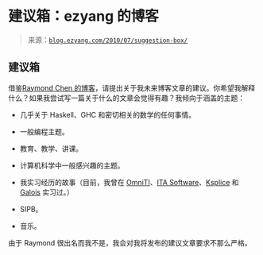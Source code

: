 <!--yml

category: 未分类

date: 2024-07-01 18:18:12

-->

# 建议箱：ezyang 的博客

> 来源：[`blog.ezyang.com/2010/07/suggestion-box/`](http://blog.ezyang.com/2010/07/suggestion-box/)

## 建议箱

借鉴[Raymond Chen 的博客](http://blogs.msdn.com/b/oldnewthing/archive/2004/06/25/166545.aspx)，请提出关于我未来博客文章的建议。你希望我解释什么？如果我尝试写一篇关于什么的文章会觉得有趣？我倾向于涵盖的主题：

+   几乎关于 Haskell、GHC 和密切相关的数学的任何事情。

+   一般编程主题。

+   教育、教学、讲课。

+   计算机科学中一般感兴趣的主题。

+   我实习经历的故事（目前，我曾在 [OmniTI](http://omniti.com/)、[ITA Software](http://www.itasoftware.com/)、[Ksplice](http://www.ksplice.com/) 和 [Galois](http://www.galois.com/) 实习过。）

+   SIPB。

+   音乐。

由于 Raymond 很出名而我不是，我会对我将发布的建议文章要求不那么严格。
